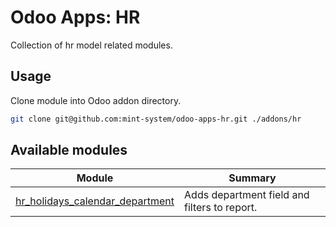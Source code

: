 # Odoo Apps: HR

Collection of hr model related modules.

## Usage

Clone module into Odoo addon directory.

```bash
git clone git@github.com:mint-system/odoo-apps-hr.git ./addons/hr
```

## Available modules

| Module                                                                | Summary                                      |
| --------------------------------------------------------------------- | -------------------------------------------- |
| [hr_holidays_calendar_department](hr_holidays_calendar_department/) | Adds department field and filters to report. |

